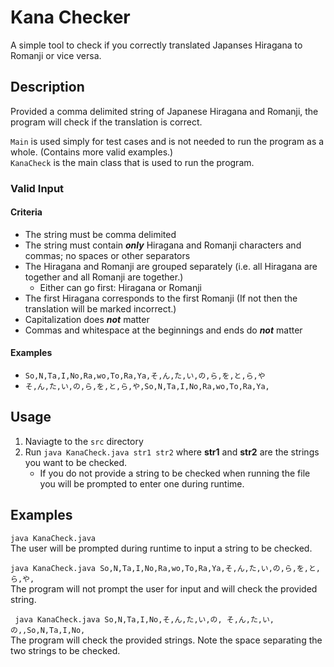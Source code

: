 # Kana Checker
A simple tool to check if you correctly translated Japanses Hiragana to Romanji or vice versa.

## Description
Provided a comma delimited string of Japanese Hiragana and Romanji, the program will check if the translation is correct. <br>

```Main``` is used simply for test cases and is not needed to run the program as a whole. (Contains more valid examples.) <br>
```KanaCheck``` is the main class that is used to run the program.

### Valid Input 
#### Criteria
- The string must be comma delimited
- The string must contain **_only_** Hiragana and Romanji characters and commas; no spaces or other separators
- The Hiragana and Romanji are grouped separately (i.e. all Hiragana are together and all Romanji are together.)
  - Either can go first: Hiragana or Romanji
- The first Hiragana corresponds to the first Romanji (If not then the translation will be marked incorrect.)
- Capitalization does **_not_** matter
- Commas and whitespace at the beginnings and ends do **_not_** matter

#### Examples
 - ```So,N,Ta,I,No,Ra,wo,To,Ra,Ya,そ,ん,た,い,の,ら,を,と,ら,や```
 - ```そ,ん,た,い,の,ら,を,と,ら,や,So,N,Ta,I,No,Ra,wo,To,Ra,Ya,```


## Usage
1. Naviagte to the ```src``` directory 
2. Run ```java KanaCheck.java str1 str2``` where **str1** and **str2** are the strings you want to be checked.
    - If you do not provide a string to be checked when running the file you will be prompted to enter one during runtime.

## Examples
```java KanaCheck.java``` <br>
The user will be prompted during runtime to input a string to be checked.

```java KanaCheck.java So,N,Ta,I,No,Ra,wo,To,Ra,Ya,そ,ん,た,い,の,ら,を,と,ら,や,``` <br>
The program will not prompt the user for input and will check the provided string.

``` java KanaCheck.java So,N,Ta,I,No,そ,ん,た,い,の, そ,ん,た,い,の,,So,N,Ta,I,No,```<br>
The program will check the provided strings. Note the space separating the two strings to be checked.